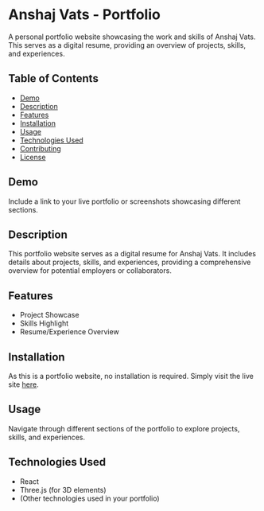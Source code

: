 # Anshaj Vats - Portfolio

A personal portfolio website showcasing the work and skills of Anshaj Vats. This serves as a digital resume, providing an overview of projects, skills, and experiences.

## Table of Contents

- [Demo](#demo)
- [Description](#description)
- [Features](#features)
- [Installation](#installation)
- [Usage](#usage)
- [Technologies Used](#technologies-used)
- [Contributing](#contributing)
- [License](#license)

## Demo

Include a link to your live portfolio or screenshots showcasing different sections.

## Description

This portfolio website serves as a digital resume for Anshaj Vats. It includes details about projects, skills, and experiences, providing a comprehensive overview for potential employers or collaborators.

## Features

- Project Showcase
- Skills Highlight
- Resume/Experience Overview

## Installation

As this is a portfolio website, no installation is required. Simply visit the live site [here](#your-portfolio-url).

## Usage

Navigate through different sections of the portfolio to explore projects, skills, and experiences.

## Technologies Used

- React
- Three.js (for 3D elements)
- (Other technologies used in your portfolio)
